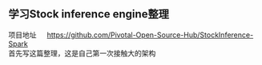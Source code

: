 ## 学习Stock inference engine整理
项目地址&emsp;&ensp;https://github.com/Pivotal-Open-Source-Hub/StockInference-Spark   
首先写这篇整理，这是自己第一次接触大的架构 